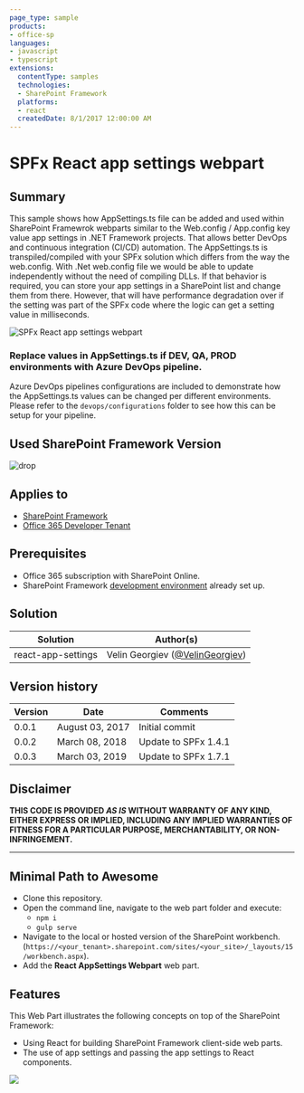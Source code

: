 ```yaml
---
page_type: sample
products:
- office-sp
languages:
- javascript
- typescript
extensions:
  contentType: samples
  technologies:
  - SharePoint Framework
  platforms:
  - react
  createdDate: 8/1/2017 12:00:00 AM
---
```

# SPFx React app settings webpart #

## Summary

This sample shows how AppSettings.ts file can be added and used within SharePoint Framewrok webparts similar to the Web.config / App.config key value app settings in .NET Framework projects.
That allows better DevOps and continuous integration (CI/CD) automation. The AppSettings.ts is transpiled/compiled with your SPFx solution which differs from the way the web.config. With .Net web.config file we would be able to update independently without the need of compiling DLLs. If that behavior is required, you can store your app settings in a SharePoint list and change them from there. However, that will have performance degradation over if the setting was part of the SPFx code where the logic can get a setting value in milliseconds.

![SPFx React app settings webpart](./assets/app-settings-class.PNG)

### Replace values in AppSettings.ts if DEV, QA, PROD environments with Azure DevOps pipeline.

Azure DevOps pipelines configurations are included to demonstrate how the AppSettings.ts values can be changed per different environments. Please refer to the `devops/configurations` folder to see how this can be setup for your pipeline.

## Used SharePoint Framework Version 
![drop](https://img.shields.io/badge/drop-1.7.1-green.svg)

## Applies to

* [SharePoint Framework](https://docs.microsoft.com/sharepoint/dev/spfx/sharepoint-framework-overview)
* [Office 365 Developer Tenant](https://docs.microsoft.com/sharepoint/dev/spfx/set-up-your-developer-tenant)

## Prerequisites

- Office 365 subscription with SharePoint Online.
- SharePoint Framework [development environment](https://docs.microsoft.com/sharepoint/dev/spfx/set-up-your-development-environment) already set up.

## Solution

Solution|Author(s)
--------|---------
react-app-settings | Velin Georgiev ([@VelinGeorgiev](https://twitter.com/velingeorgiev))

## Version history

Version|Date|Comments
-------|----|--------
0.0.1|August 03, 2017 | Initial commit
0.0.2|March 08, 2018 | Update to SPFx 1.4.1
0.0.3|March 03, 2019 | Update to SPFx 1.7.1

## Disclaimer
**THIS CODE IS PROVIDED *AS IS* WITHOUT WARRANTY OF ANY KIND, EITHER EXPRESS OR IMPLIED, INCLUDING ANY IMPLIED WARRANTIES OF FITNESS FOR A PARTICULAR PURPOSE, MERCHANTABILITY, OR NON-INFRINGEMENT.**

---

## Minimal Path to Awesome

- Clone this repository.
- Open the command line, navigate to the web part folder and execute:
    - `npm i`
    - `gulp serve`
- Navigate to the local or hosted version of the SharePoint workbench.(`https://<your_tenant>.sharepoint.com/sites/<your_site>/_layouts/15/workbench.aspx`).
- Add the **React AppSettings Webpart** web part.

## Features

This Web Part illustrates the following concepts on top of the SharePoint Framework:

- Using React for building SharePoint Framework client-side web parts.
- The use of app settings and passing the app settings to React components.

<img src="https://telemetry.sharepointpnp.com/sp-dev-fx-webparts/samples/react-app-settings" />
